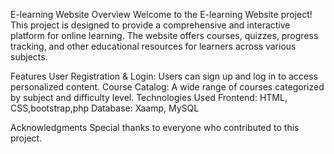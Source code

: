 E-learning Website
Overview
Welcome to the E-learning Website project! This project is designed to provide a comprehensive and interactive platform for online learning. The website offers courses, quizzes, progress tracking, and other educational resources for learners across various subjects.

Features
User Registration & Login: Users can sign up and log in to access personalized content.
Course Catalog: A wide range of courses categorized by subject and difficulty level.
Technologies Used
Frontend: HTML, CSS,bootstrap,php
Database: Xaamp, MySQL

Acknowledgments
Special thanks to everyone who contributed to this project.
